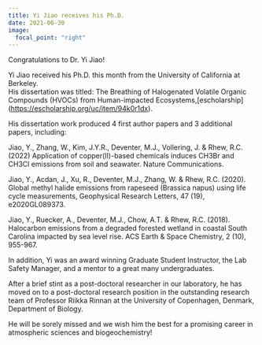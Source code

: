 ```yaml
---
title: Yi Jiao receives his Ph.D.
date: 2021-06-30
image:
  focal_point: "right"
---
```


Congratulations to Dr. Yi Jiao!
<!--more-->

Yi Jiao received his Ph.D. this month from the University of California at Berkeley.  
His dissertation was titled: The Breathing of Halogenated Volatile Organic Compounds (HVOCs) from Human-impacted Ecosystems,[escholarship] (https://escholarship.org/uc/item/94k0r1dx).  


His dissertation work produced 4 first author papers and 3 additional papers, including:

Jiao, Y., Zhang, W., Kim, J.Y.R., Deventer, M.J., Vollering, J. & Rhew, R.C. (2022) Application of copper(II)-based chemicals induces CH3Br and CH3Cl emissions from soil and seawater. Nature Communications.

Jiao, Y., Acdan, J., Xu, R., Deventer, M.J., Zhang, W. & Rhew, R.C. (2020). Global methyl halide emissions from rapeseed (Brassica napus) using life cycle measurements, Geophysical Research Letters, 47 (19), e2020GL089373.   

Jiao, Y., Ruecker, A., Deventer, M.J., Chow, A.T. & Rhew, R.C. (2018). Halocarbon emissions from a degraded forested wetland in coastal South Carolina impacted by sea level rise. ACS Earth & Space Chemistry, 2 (10), 955-967.    

In addition, Yi was an award winning Graduate Student Instructor, the Lab Safety Manager, and a mentor to a great many undergraduates.  

After a brief stint as a post-doctoral researcher in our laboratory, he has moved on to a post-doctoral research position in the outstanding research team 
of Professor Riikka Rinnan at the University of Copenhagen, Denmark, Department of Biology. 

He will be sorely missed and we wish him the best for a promising career in atmospheric sciences and biogeochemistry!

